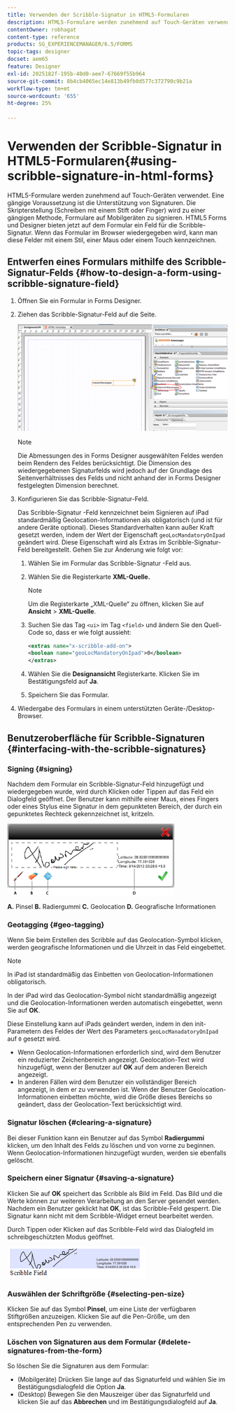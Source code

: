 ```yaml
---
title: Verwenden der Scribble-Signatur in HTML5-Formularen
description: HTML5-Formulare werden zunehmend auf Touch-Geräten verwendet. Eine gängige Voraussetzung ist die Unterstützung von Signaturen. Die Unterschrift von Dokumenten auf Mobilgeräten wird zu einer anerkannten Methode zur Unterzeichnung von Formularen auf Mobilgeräten.
contentOwner: robhagat
content-type: reference
products: SG_EXPERIENCEMANAGER/6.5/FORMS
topic-tags: designer
docset: aem65
feature: Designer
exl-id: 2025182f-195b-40d0-aee7-67669f55b964
source-git-commit: 8b4cb4065ec14e813b49fb0d577c372790c9b21a
workflow-type: tm+mt
source-wordcount: '655'
ht-degree: 25%

---
```


# Verwenden der Scribble-Signatur in HTML5-Formularen{#using-scribble-signature-in-html-forms}

HTML5-Formulare werden zunehmend auf Touch-Geräten verwendet. Eine gängige Voraussetzung ist die Unterstützung von Signaturen. Die Skripterstellung (Schreiben mit einem Stift oder Finger) wird zu einer gängigen Methode, Formulare auf Mobilgeräten zu signieren. HTML5 Forms und Designer bieten jetzt auf dem Formular ein Feld für die Scribble-Signatur. Wenn das Formular im Browser wiedergegeben wird, kann man diese Felder mit einem Stil, einer Maus oder einem Touch kennzeichnen.

## Entwerfen eines Formulars mithilfe des Scribble-Signatur-Felds {#how-to-design-a-form-using-scribble-signature-field}

1. Öffnen Sie ein Formular in Forms Designer.
1. Ziehen das Scribble-Signatur-Feld auf die Seite.

   ![designer_scribble](assets/designer_scribble.png)

   >[!NOTE]
   >
   >Die Abmessungen des in Forms Designer ausgewählten Feldes werden beim Rendern des Feldes berücksichtigt. Die Dimension des wiedergegebenen Signaturfelds wird jedoch auf der Grundlage des Seitenverhältnisses des Felds und nicht anhand der in Forms Designer festgelegten Dimension berechnet.

1. Konfigurieren Sie das Scribble-Signatur-Feld.

   Das Scribble-Signatur -Feld kennzeichnet beim Signieren auf iPad standardmäßig Geolocation-Informationen als obligatorisch (und ist für andere Geräte optional). Dieses Standardverhalten kann außer Kraft gesetzt werden, indem der Wert der Eigenschaft `geoLocMandatoryOnIpad` geändert wird. Diese Eigenschaft wird als Extras im Scribble-Signatur-Feld bereitgestellt. Gehen Sie zur Änderung wie folgt vor:

   1. Wählen Sie im Formular das Scribble-Signatur -Feld aus.
   1. Wählen Sie die Registerkarte **XML-Quelle.**

      >[!NOTE]
      >
      >Um die Registerkarte „XML-Quelle“ zu öffnen, klicken Sie auf **Ansicht** > **XML-Quelle**.

   1. Suchen Sie das Tag `<ui>` im Tag `<field>` und ändern Sie den Quell-Code so, dass er wie folgt aussieht:

      ```xml
      <extras name="x-scribble-add-on">
      <boolean name="geoLocMandatoryOnIpad">0</boolean>
      </extras>
      ```

   1. Wählen Sie die **Designansicht** Registerkarte. Klicken Sie im Bestätigungsfeld auf **Ja**.
   1. Speichern Sie das Formular.

1. Wiedergabe des Formulars in einem unterstützten Geräte-/Desktop-Browser.

## Benutzeroberfläche für Scribble-Signaturen {#interfacing-with-the-scribble-signatures}

### Signing {#signing}

Nachdem dem Formular ein Scribble-Signatur-Feld hinzugefügt und wiedergegeben wurde, wird durch Klicken oder Tippen auf das Feld ein Dialogfeld geöffnet. Der Benutzer kann mithilfe einer Maus, eines Fingers oder eines Stylus eine Signatur in dem gepunkteten Bereich, der durch ein gepunktetes Rechteck gekennzeichnet ist, kritzeln.

![geolocation](assets/geolocation.png)

**A.** Pinsel **B.** Radiergummi **C.** Geolocation **D.** Geografische Informationen

### Geotagging {#geo-tagging}

Wenn Sie beim Erstellen des Scribble auf das Geolocation-Symbol klicken, werden geografische Informationen und die Uhrzeit in das Feld eingebettet.

>[!NOTE]
>
In iPad ist standardmäßig das Einbetten von Geolocation-Informationen obligatorisch.

In der iPad wird das Geolocation-Symbol nicht standardmäßig angezeigt und die Geolocation-Informationen werden automatisch eingebettet, wenn Sie auf **OK**.

Diese Einstellung kann auf iPads geändert werden, indem in den init-Parametern des Feldes der Wert des Parameters `geoLocManadatoryOnIpad` auf `0` gesetzt wird.

* Wenn Geolocation-Informationen erforderlich sind, wird dem Benutzer ein reduzierter Zeichenbereich angezeigt. Geolocation-Text wird hinzugefügt, wenn der Benutzer auf **OK** auf dem anderen Bereich angezeigt.
* In anderen Fällen wird dem Benutzer ein vollständiger Bereich angezeigt, in dem er zu verwenden ist. Wenn der Benutzer Geolocation-Informationen einbetten möchte, wird die Größe dieses Bereichs so geändert, dass der Geolocation-Text berücksichtigt wird.

### Signatur löschen {#clearing-a-signature}

Bei dieser Funktion kann ein Benutzer auf das Symbol **Radiergummi** klicken, um den Inhalt des Felds zu löschen und von vorne zu beginnen. Wenn Geolocation-Informationen hinzugefügt wurden, werden sie ebenfalls gelöscht.

### Speichern einer Signatur {#saving-a-signature}

Klicken Sie auf **OK** speichert das Scribble als Bild im Feld. Das Bild und die Werte können zur weiteren Verarbeitung an den Server gesendet werden. Nachdem ein Benutzer geklickt hat **OK**, ist das Scribble-Feld gesperrt. Die Signatur kann nicht mit dem Scribble-Widget erneut bearbeitet werden.

Durch Tippen oder Klicken auf das Scribble-Feld wird das Dialogfeld im schreibgeschützten Modus geöffnet.

![3](assets/3.png)

### Auswählen der Schriftgröße {#selecting-pen-size}

Klicken Sie auf das Symbol **Pinsel**, um eine Liste der verfügbaren Stiftgrößen anzuzeigen. Klicken Sie auf die Pen-Größe, um den entsprechenden Pen zu verwenden.

### Löschen von Signaturen aus dem Formular {#delete-signatures-from-the-form}

So löschen Sie die Signaturen aus dem Formular:

* (Mobilgeräte) Drücken Sie lange auf das Signaturfeld und wählen Sie im Bestätigungsdialogfeld die Option **Ja**.
* (Desktop) Bewegen Sie den Mauszeiger über das Signaturfeld und klicken Sie auf das **Abbrechen** und im Bestätigungsdialogfeld auf **Ja**.
